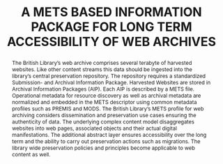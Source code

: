 ---
abstract: 'The British Library’s web archive comprises several

  terabyte of harvested websites. Like other content streams

  this data should be ingested into the library’s central

  preservation repository. The repository requires a

  standardized Submission- and Archival Information

  Package.

  Harvested Websites are stored in Archival Information

  Packages (AIP). Each AIP is described by a METS file.

  Operational metadata for resource discovery as well as

  archival metadata are normalized and embedded in the

  METS descriptor using common metadata profiles such as

  PREMIS and MODS.

  The British Library’s METS profile for web archiving

  considers dissemination and preservation use cases

  ensuring the authenticity of data. The underlying complex

  content model disaggregates websites into web pages,

  associated objects and their actual digital manifestations.

  The additional abstract layer ensures accessibility over the

  long term and the ability to carry out preservation actions

  such as migrations. The library wide preservation policies

  and principles become applicable to web content as well.'
creators:
- Enders, Markus
date: null
document_url: https://services.phaidra.univie.ac.at/api/object/o:185410/download
grand_parent: iPRES
institutions: []
keywords: []
landing_page_url: https://phaidra.univie.ac.at/o:185410
language: eng
layout: publication
license: GPLv3
notes_url: null
parent: iPRES 2010
presentation_url: null
publication_type: paper
size: 413834
source_name: iPRES
title: A METS BASED INFORMATION PACKAGE FOR LONG  TERM ACCESSIBILITY OF WEB ARCHIVES
year: 2010
---